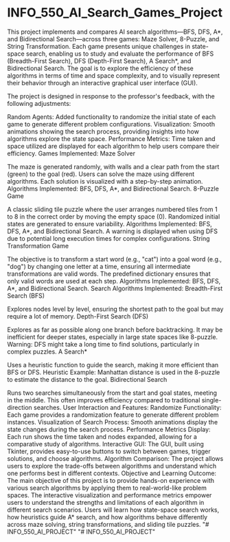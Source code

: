 # INFO_550_AI_Search_Games_Project
This project implements and compares AI search algorithms—BFS, DFS, A*, and Bidirectional Search—across three games: Maze Solver, 8-Puzzle, and String Transformation.
Each game presents unique challenges in state-space search, enabling us to study and evaluate the performance of BFS (Breadth-First Search), DFS (Depth-First Search), A Search*, and Bidirectional Search. The goal is to explore the efficiency of these algorithms in terms of time and space complexity, and to visually represent their behavior through an interactive graphical user interface (GUI).

The project is designed in response to the professor's feedback, with the following adjustments:

Random Agents: Added functionality to randomize the initial state of each game to generate different problem configurations.
Visualization: Smooth animations showing the search process, providing insights into how algorithms explore the state space.
Performance Metrics: Time taken and space utilized are displayed for each algorithm to help users compare their efficiency.
Games Implemented:
Maze Solver

The maze is generated randomly, with walls and a clear path from the start (green) to the goal (red).
Users can solve the maze using different algorithms. Each solution is visualized with a step-by-step animation.
Algorithms Implemented: BFS, DFS, A*, and Bidirectional Search.
8-Puzzle Game

A classic sliding tile puzzle where the user arranges numbered tiles from 1 to 8 in the correct order by moving the empty space (0).
Randomized initial states are generated to ensure variability.
Algorithms Implemented: BFS, DFS, A*, and Bidirectional Search. A warning is displayed when using DFS due to potential long execution times for complex configurations.
String Transformation Game

The objective is to transform a start word (e.g., "cat") into a goal word (e.g., "dog") by changing one letter at a time, ensuring all intermediate transformations are valid words.
The predefined dictionary ensures that only valid words are used at each step.
Algorithms Implemented: BFS, DFS, A*, and Bidirectional Search.
Search Algorithms Implemented:
Breadth-First Search (BFS)

Explores nodes level by level, ensuring the shortest path to the goal but may require a lot of memory.
Depth-First Search (DFS)

Explores as far as possible along one branch before backtracking. It may be inefficient for deeper states, especially in large state spaces like 8-puzzle.
Warning: DFS might take a long time to find solutions, particularly in complex puzzles.
A Search*

Uses a heuristic function to guide the search, making it more efficient than BFS or DFS.
Heuristic Example: Manhattan distance is used in the 8-puzzle to estimate the distance to the goal.
Bidirectional Search

Runs two searches simultaneously from the start and goal states, meeting in the middle. This often improves efficiency compared to traditional single-direction searches.
User Interaction and Features:
Randomize Functionality: Each game provides a randomization feature to generate different problem instances.
Visualization of Search Process: Smooth animations display the state changes during the search process.
Performance Metrics Display: Each run shows the time taken and nodes expanded, allowing for a comparative study of algorithms.
Interactive GUI: The GUI, built using Tkinter, provides easy-to-use buttons to switch between games, trigger solutions, and choose algorithms.
Algorithm Comparison: The project allows users to explore the trade-offs between algorithms and understand which one performs best in different contexts.
Objective and Learning Outcome:
The main objective of this project is to provide hands-on experience with various search algorithms by applying them to real-world-like problem spaces. The interactive visualization and performance metrics empower users to understand the strengths and limitations of each algorithm in different search scenarios. Users will learn how state-space search works, how heuristics guide A* search, and how algorithms behave differently across maze solving, string transformations, and sliding tile puzzles.
"# INFO_550_AI_PROJECT" 
"# INFO_550_AI_PROJECT" 
